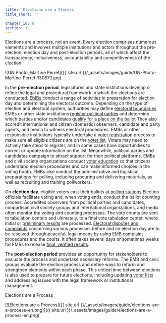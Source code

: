 ```yaml
---
title: 'Elections are a Process'
title_short: ''

chapter_id: 6
section: 1
---
```


Elections are a process, not an event. Every election comprises numerous elements and involves multiple institutions and actors throughout the pre-election, election day and post-election periods, all of which affect the transparency, inclusiveness, accountability and competitiveness of the election.

![UN Photo, Martine Perret]({{ site.url }}/\_assets/images/guide/UN-Photo-Martine-Perret-130870.jpg)

In the **pre-election period**, legislatures and state institutions develop or refine the legal and procedural framework in which the elections are conducted. [EMBs](/en/guide/key-categories/emb-administration/) conduct a range of activities in preparation for election day and determining the electoral outcome. Depending on the type of election and electoral system, authorities may define [electoral boundaries](/en/guide/key-categories/electoral-boundaries/) EMBs or other state institutions [register political parties](/en/guide/key-categories/political-party-registration/) and determine which parties and/or candidates [qualify for a place on the ballot](/en/guide/key-categories/ballot-qualification/) They also accredit international and citizen (domestic) observers, candidate and party agents, and media to witness electoral procedures. EMBs or other responsible institutions typically undertake a [voter registration](/en/guide/key-categories/voter-registration/) process to make sure all eligible citizens are on the [voter list](/en/guide/key-categories/voter-lists/). Voters may need to actively take steps to register, and in some cases have opportunities to correct or update information on the list. Meanwhile, political parties and candidates campaign to attract support for their political platforms. EMBs and civil society organizations conduct [voter education](/en/guide/key-categories/voter-education/) so that citizens understand election procedures and can make informed choices in the voting booth. EMBs also conduct the administrative and logistical preparations for polling, including procuring and delivering materials, as well as recruiting and training pollworkers.

On **election day**, eligible voters cast their ballots at [polling stations](/en/guide/key-categories/polling-stations/) Election officials facilitate voting and, when voting ends, conduct the ballot counting process. Accredited observers from political parties and candidates, nonpartisan civil society groups and international organizations, and media often monitor the voting and counting processes. The vote counts are sent to tabulation centers and ultimately, to a final vote tabulation center, where initial or [preliminary results](/en/guide/key-categories/election-results/) are processed. [Electoral disputes and complaints](/en/guide/key-categories/complaints-and-disputes/) concerning various processes before and on election day are to be resolved through peaceful, legal means by using EMB complaint procedures and the courts. It often takes several days or sometimes weeks for EMBs to release [final, verified results](/en/guide/key-categories/election-results/).

The **post-election period** provides an opportunity for stakeholders to evaluate the process and undertake necessary reforms. The EMB and civic groups evaluate the election process and define ways to reform and strengthen elements within each phase. This critical time between elections is also used to prepare for future elections, including updating [voter lists](/en/guide/key-categories/voter-lists/) and addressing issues with the legal framework or institutional management.

Elections are a Process

[![Elections are a Process]({{ site.url }}/\_assets/images/guide/elections-are-a-process-en.png)]({{ site.url }}/\_assets/images/guide/elections-are-a-process-en.png)
